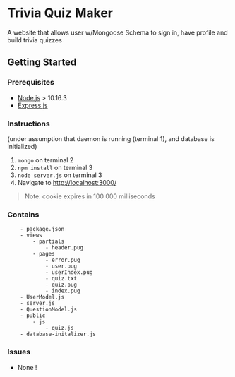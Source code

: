 # Trivia Quiz Maker
A website that allows user w/Mongoose Schema to sign in, have profile and build trivia quizzes
## Getting Started

### Prerequisites
- [Node.js](https://nodejs.org/en/download/) > 10.16.3
- [Express.js](https://expressjs.com/en/starter/installing.html) 

### Instructions
(under assumption that daemon is running (terminal 1), and database is initialized)
1. ```mongo``` on terminal 2
2. ```npm install``` on terminal 3
3. ```node server.js``` on terminal 3
4. Navigate to [http://localhost:3000/](http://localhost:3000/)

> Note: cookie expires in 100 000 milliseconds

### Contains
```
    - package.json
    - views
        - partials
            - header.pug
        - pages
            - error.pug
            - user.pug
            - userIndex.pug 
            - quiz.txt 
            - quiz.pug 
            - index.pug 
    - UserModel.js 
    - server.js 
    - QuestionModel.js 
    - public 
        - js 
            - quiz.js 
    - database-initalizer.js 
```

### Issues
- None !
